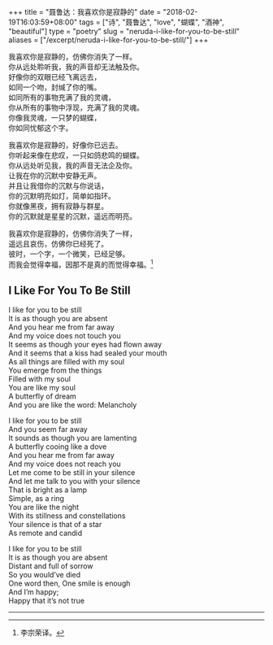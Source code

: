 +++
title = "聂鲁达：我喜欢你是寂静的"
date = "2018-02-19T16:03:59+08:00"
tags = ["诗", "聂鲁达", "love", "蝴蝶", "酒神", "beautiful"]
type = "poetry"
slug = "neruda-i-like-for-you-to-be-still"
aliases = ["/excerpt/neruda-i-like-for-you-to-be-still/"]
+++

我喜欢你是寂静的，仿佛你消失了一样。  
你从远处聆听我，我的声音却无法触及你。  
好像你的双眼已经飞离远去，  
如同一个吻，封缄了你的嘴。  
如同所有的事物充满了我的灵魂，  
你从所有的事物中浮现，充满了我的灵魂。  
你像我灵魂，一只梦的蝴蝶，  
你如同忧郁这个字。

我喜欢你是寂静的，好像你已远去。  
你听起来像在悲叹，一只如鸽悲鸣的蝴蝶。  
你从远处听见我，我的声音无法企及你。  
让我在你的沉默中安静无声。  
并且让我借你的沉默与你说话，  
你的沉默明亮如灯，简单如指环。  
你就像黑夜，拥有寂静与群星。  
你的沉默就是星星的沉默，遥远而明亮。

我喜欢你是寂静的，仿佛你消失了一样，  
遥远且哀伤，仿佛你已经死了。  
彼时，一个字，一个微笑，已经足够。  
而我会觉得幸福，因那不是真的而觉得幸福。[^1]

## I Like For You To Be Still

I like for you to be still  
It is as though you are absent  
And you hear me from far away  
And my voice does not touch you  
It seems as though your eyes had flown away  
And it seems that a kiss had sealed your mouth  
As all things are filled with my soul  
You emerge from the things  
Filled with my soul  
You are like my soul  
A butterfly of dream  
And you are like the word: Melancholy

I like for you to be still  
And you seem far away  
It sounds as though you are lamenting  
A butterfly cooing like a dove  
And you hear me from far away  
And my voice does not reach you  
Let me come to be still in your silence  
And let me talk to you with your silence  
That is bright as a lamp  
Simple, as a ring  
You are like the night  
With its stillness and constellations  
Your silence is that of a star  
As remote and candid

I like for you to be still  
It is as though you are absent  
Distant and full of sorrow  
So you would’ve died  
One word then, One smile is enough  
And I’m happy;  
Happy that it’s not true

---

[^1]: 李宗荣译。
